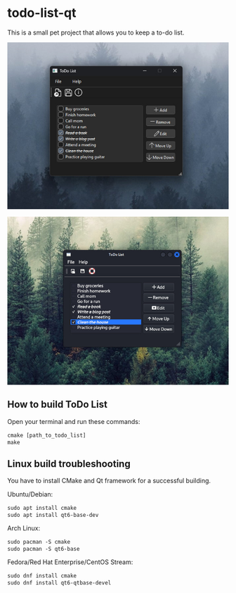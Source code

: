 # todo-list-qt
This is a small pet project that allows you to keep a to-do list.

![ToDo List on Windows](https://github.com/kirich-yo/todo-list-qt/blob/master/res/screenshots/1.jpg?raw=true)

![ToDo List on Linux](https://github.com/kirich-yo/todo-list-qt/blob/master/res/screenshots/2.jpg?raw=true)

## How to build ToDo List

Open your terminal and run these commands:

```shell
cmake [path_to_todo_list]
make
```

## Linux build troubleshooting

You have to install CMake and Qt framework for a successful building.

Ubuntu/Debian:

```shell
sudo apt install cmake
sudo apt install qt6-base-dev
```

Arch Linux:

```shell
sudo pacman -S cmake
sudo pacman -S qt6-base
```

Fedora/Red Hat Enterprise/CentOS Stream:

```shell
sudo dnf install cmake
sudo dnf install qt6-qtbase-devel
```

